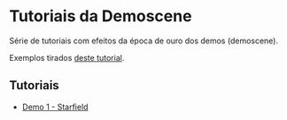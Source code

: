 # Tutoriais da Demoscene

Série de tutoriais com efeitos da época de ouro dos demos (demoscene).

Exemplos tirados [deste tutorial](https://www.flipcode.com/archives/The_Art_of_Demomaking-Issue_02_Introduction_To_Computer_Graphics.shtml).

## Tutoriais

* [Demo 1 - Starfield](demo-1/)

